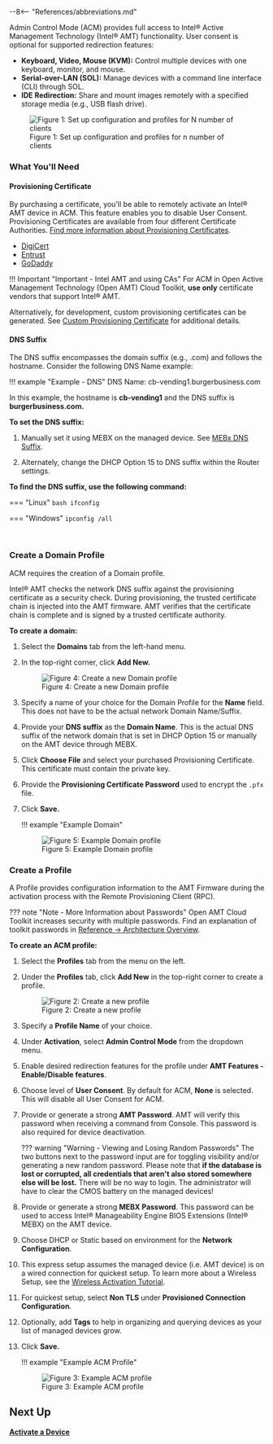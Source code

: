 --8<-- "References/abbreviations.md"

Admin Control Mode (ACM) provides full access to Intel® Active Management Technology (Intel® AMT) functionality. User consent is optional for supported redirection features:

- **Keyboard, Video, Mouse (KVM):** Control multiple devices with one keyboard, monitor, and mouse.
- **Serial-over-LAN (SOL):** Manage devices with a command line interface (CLI) through SOL.
- **IDE Redirection:** Share and mount images remotely with a specified storage media (e.g., USB flash drive). 

<figure class="figure-image">
<img src="..\..\..\assets\images\ConsoleProfiles.png" alt="Figure 1: Set up configuration and profiles for N number of clients">
<figcaption>Figure 1: Set up configuration and profiles for n number of clients</figcaption>
</figure>

### What You'll Need

#### Provisioning Certificate

By purchasing a certificate, you'll be able to remotely activate an Intel® AMT device in ACM. This feature enables you to disable User Consent. Provisioning Certificates are available from four different Certificate Authorities. [Find more information about Provisioning Certificates](../../Reference/Certificates/remoteProvisioning.md).

- [DigiCert](https://www.intel.com/content/www/us/en/support/articles/000055009/technologies.html)
- [Entrust](https://www.intel.com/content/www/us/en/support/articles/000055010/technologies/intel-active-management-technology-intel-amt.html)
- [GoDaddy](https://www.intel.com/content/www/us/en/support/articles/000020785/software.html)

!!! Important "Important - Intel AMT and using CAs"
    For ACM in Open Active Management Technology (Open AMT) Cloud Toolkit, **use only** certificate vendors that support Intel® AMT.

Alternatively, for development, custom provisioning certificates can be generated. See [Custom Provisioning Certificate](../../Reference/Certificates/generateProvisioningCert.md) for additional details.

#### DNS Suffix
The DNS suffix encompasses the domain suffix (e.g., .com) and follows the hostname. Consider the following DNS Name example:

!!! example "Example - DNS"
    DNS Name: cb-vending1.burgerbusiness.com

In this example, the hostname is **cb-vending1** and the DNS suffix is **burgerbusiness.com.**

**To set the DNS suffix:**

1. Manually set it using MEBX on the managed device. See [MEBx DNS Suffix](../../Reference/MEBX/dnsSuffix.md).

2. Alternately, change the DHCP Option 15 to DNS suffix within the Router settings.

**To find the DNS suffix, use the following command:**

=== "Linux"
    ``` bash
    ifconfig
    ```

=== "Windows"
    ```
    ipconfig /all
    ```

<br>

### Create a Domain Profile

ACM requires the creation of a Domain profile.

Intel® AMT checks the network DNS suffix against the provisioning certificate as a security check. During provisioning, the trusted certificate chain is injected into the AMT firmware.  AMT verifies that the certificate chain is complete and is signed by a trusted certificate authority.

**To create a domain:**

1. Select the **Domains** tab from the left-hand menu.

2. In the top-right corner, click **Add New.**
    <figure class="figure-image">
    <img src="..\..\..\assets\images\Console_NewDomain.png" alt="Figure 4: Create a new Domain profile">
    <figcaption>Figure 4: Create a new Domain profile</figcaption>
    </figure>

3. Specify a name of your choice for the Domain Profile for the **Name** field. This does not have to be the actual network Domain Name/Suffix.

4. Provide your **DNS suffix** as the **Domain Name**. This is the actual DNS suffix of the network domain that is set in DHCP Option 15 or manually on the AMT device through MEBX.

5. Click **Choose File** and select your purchased Provisioning Certificate.  This certificate must contain the private key.

6. Provide the **Provisioning Certificate Password** used to encrypt the `.pfx` file.

7. Click **Save.**

    !!! example "Example Domain"
        <figure class="figure-image">
        <img src="..\..\..\assets\images\RPS_CreateDomain.png" alt="Figure 5: Example Domain profile">
        <figcaption>Figure 5: Example Domain profile</figcaption>
        </figure>


### Create a Profile

A Profile provides configuration information to the AMT Firmware during the activation process with the Remote Provisioning Client (RPC).

??? note "Note - More Information about Passwords"
    Open AMT Cloud Toolkit increases security with multiple passwords. Find an explanation of toolkit passwords in [Reference -> Architecture Overview](../../Reference/architectureOverview.md#passwords).

**To create an ACM profile:**

1. Select the **Profiles** tab from the menu on the left.

2. Under the **Profiles** tab, click **Add New** in the top-right corner to create a profile.

    <figure class="figure-image">
    <img src="..\..\..\assets\images\Console_NewProfile.png" alt="Figure 2: Create a new profile">
    <figcaption>Figure 2: Create a new profile</figcaption>
    </figure>

3. Specify a **Profile Name** of your choice.

4. Under **Activation**, select **Admin Control Mode** from the dropdown menu.

5. Enable desired redirection features for the profile under **AMT Features - Enable/Disable features**.

6. Choose level of **User Consent**. By default for ACM, **None** is selected. This will disable all User Consent for ACM.

7. Provide or generate a strong **AMT Password**. AMT will verify this password when receiving a command from Console. This password is also required for device deactivation.
   
    ??? warning "Warning - Viewing and Losing Random Passwords"
        The two buttons next to the password input are for toggling visibility and/or generating a new random password. Please note that **if the database is lost or corrupted, all credentials that aren't also stored somewhere else will be lost.** There will be no way to login. The administrator will have to clear the CMOS battery on the managed devices!
   
8. Provide or generate a strong **MEBX Password**. This password can be used to access Intel® Manageability Engine BIOS Extensions (Intel® MEBX) on the AMT device.

9. Choose DHCP or Static based on environment for the **Network Configuration**.

10. This express setup assumes the managed device (i.e. AMT device) is on a wired connection for quickest setup.  To learn more about a Wireless Setup, see the [Wireless Activation Tutorial](../../Tutorials/createWiFiConfig.md).

11. For quickest setup, select **Non TLS** under **Provisioned Connection Configuration**.

12. Optionally, add **Tags** to help in organizing and querying devices as your list of managed devices grow.

14. Click **Save.**

    !!! example "Example ACM Profile"
        <figure class="figure-image">
        <img src="..\..\..\assets\images\Console_NewACMProfile.png" alt="Figure 3: Example ACM profile">
        <figcaption>Figure 3: Example ACM profile</figcaption>
        </figure>


## Next Up

**[Activate a Device](activateDevice.md)**